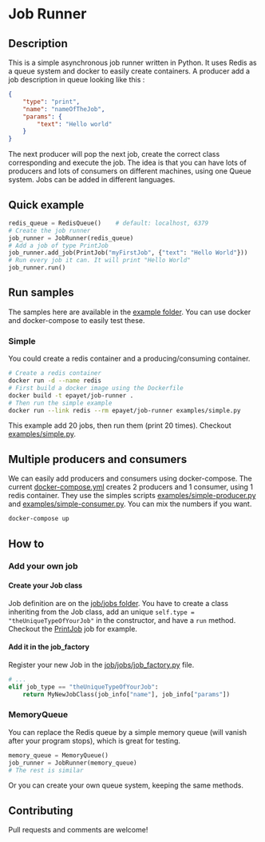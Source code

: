 # Job Runner

## Description

This is a simple asynchronous job runner written in Python. It uses Redis as a queue system and docker to easily create containers. A producer add a job description in queue looking like this : 

```json
{
    "type": "print",
    "name": "nameOfTheJob",
    "params": {
        "text": "Hello world"
    }
}
```

The next producer will pop the next job, create the correct class corresponding and execute the job. The idea is that you can have lots of producers and lots of consumers on different machines, using one Queue system. Jobs can be added in different languages.

## Quick example

```python
redis_queue = RedisQueue()    # default: localhost, 6379   
# Create the job runner
job_runner = JobRunner(redis_queue)  
# Add a job of type PrintJob
job_runner.add_job(PrintJob("myFirstJob", {"text": "Hello World"}))
# Run every job it can. It will print "Hello World"
job_runner.run()                                                        
```

## Run samples

The samples here are available in the [example folder](examples). You can use docker and docker-compose to easily test these.

### Simple

You could create a redis container and a producing/consuming container.

```bash
# Create a redis container
docker run -d --name redis
# First build a docker image using the Dockerfile
docker build -t epayet/job-runner .
# Then run the simple example
docker run --link redis --rm epayet/job-runner examples/simple.py
```

This example add 20 jobs, then run them (print 20 times). Checkout [examples/simple.py](examples/simple.py).

## Multiple producers and consumers

We can easily add producers and consumers using docker-compose. The current [docker-compose.yml](docker-compose.yml) creates 2 producers and 1 consumer, using 1 redis container. They use the simples scripts [examples/simple-producer.py](examples/simple-producer.py) and [examples/simple-consumer.py](examples/simple-consumer.py). You can mix the numbers if you want.

```bash
docker-compose up
```

## How to

### Add your own job

#### Create your Job class

Job definition are on the [job/jobs folder](job/jobs). You have to create a class inheriting from the Job class, add an unique `self.type = "theUniqueTypeOfYourJob"` in the constructor, and have a `run` method. Checkout the [PrintJob](job/jobs/PrintJob.py) job for example.

#### Add it in the job_factory

Register your new Job in the [job/jobs/job_factory.py](job/jobs/job_factory.py) file.

```python
# ...
elif job_type == "theUniqueTypeOfYourJob":
    return MyNewJobClass(job_info["name"], job_info["params"])
```

### MemoryQueue

You can replace the Redis queue by a simple memory queue (will vanish after your program stops), which is great for testing.

```python
memory_queue = MemoryQueue()
job_runner = JobRunner(memory_queue)
# The rest is similar
```

Or you can create your own queue system, keeping the same methods.

## Contributing

Pull requests and comments are welcome!
